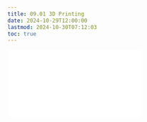 ```yaml
---
title: 09.01 3D Printing
date: 2024-10-29T12:00:00
lastmod: 2024-10-30T07:12:03
toc: true
---
```


![Link to included file contents](../../../../digital-fabrication/3d-printing/3d-printing.md)
